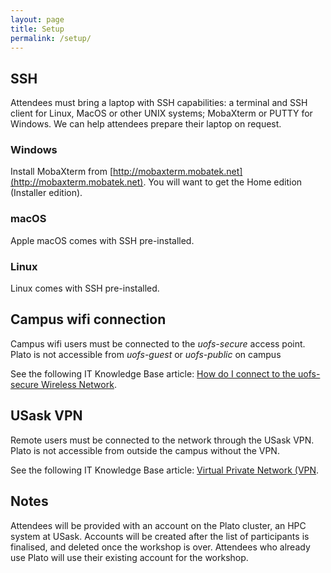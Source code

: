 ```yaml
---
layout: page
title: Setup
permalink: /setup/
---
```


## SSH

Attendees must bring a laptop with SSH capabilities: a terminal and SSH client
for Linux, MacOS or other UNIX systems; MobaXterm or PUTTY for Windows. We can
help attendees prepare their laptop on request.

### Windows

Install MobaXterm from
[http://mobaxterm.mobatek.net](http://mobaxterm.mobatek.net). You will want to
get the Home edition (Installer edition).

### macOS

Apple macOS comes with SSH pre-installed.

### Linux

Linux comes with SSH pre-installed.

## Campus wifi connection

Campus wifi users must be connected to the *uofs-secure* access point. Plato is
not accessible from *uofs-guest* or *uofs-public* on campus

See the following IT Knowledge Base article: [How do I connect to the
uofs-secure Wireless Network](https://wiki.usask.ca/x/cgDvXg).

## USask VPN

Remote users must be connected to the network through the USask VPN. Plato is
not accessible from outside the campus without the VPN.

See the following IT Knowledge Base article: [Virtual Private Network
(VPN](https://wiki.usask.ca/x/0YnDTg).

## Notes

Attendees will be provided with an account on the Plato cluster, an HPC system
at USask. Accounts will be created after the list of participants is finalised,
and deleted once the workshop is over. Attendees who already use Plato will use
their existing account for the workshop.

